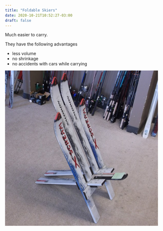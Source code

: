 ```yaml
---
title: "Foldable Skiers"
date: 2020-10-21T10:52:27-03:00
draft: false
---
```


Much easier to carry.

They have the following advantages

- less volume
- no shrinkage
- no accidents with cars while carrying

![](picture.jpg)
